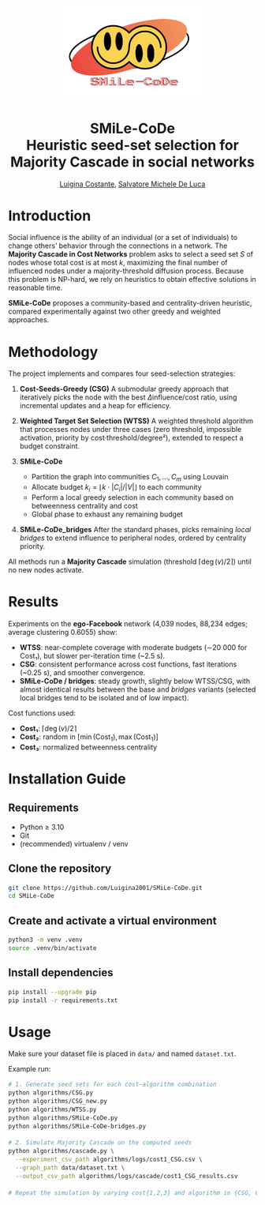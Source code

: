 <div align="center">
    <img src="./assets/SMiLe-CoDe_logo_noBG.png" alt="SMiLe-CoDe logo" width="300"/>
</div>
<div align="center">

<h1> SMiLe-CoDe <br> Heuristic seed-set selection for Majority Cascade in social networks </h1>

 [Luigina Costante](https://github.com/Luigina2001), [Salvatore Michele De Luca](https://github.com/SalvatoreDL01)
</div>

# Introduction

Social influence is the ability of an individual (or a set of individuals) to change others’ behavior through the connections in a network. The **Majority Cascade in Cost Networks** problem asks to select a seed set $S$ of nodes whose total cost is at most $k$, maximizing the final number of influenced nodes under a majority-threshold diffusion process. Because this problem is NP-hard, we rely on heuristics to obtain effective solutions in reasonable time.

**SMiLe-CoDe** proposes a community-based and centrality-driven heuristic, compared experimentally against two other greedy and weighted approaches.

# Methodology

The project implements and compares four seed-selection strategies:

1. **Cost‐Seeds‐Greedy (CSG)**
   A submodular greedy approach that iteratively picks the node with the best $\Delta\text{influence}/\text{cost}$ ratio, using incremental updates and a heap for efficiency.

2. **Weighted Target Set Selection (WTSS)**
   A weighted threshold algorithm that processes nodes under three cases (zero threshold, impossible activation, priority by cost·threshold/degree²), extended to respect a budget constraint.

3. **SMiLe-CoDe**

   * Partition the graph into communities $C_1,\dots,C_m$ using Louvain
   * Allocate budget $k_i = \lfloor k\cdot |C_i|/|V|\rfloor$ to each community
   * Perform a local greedy selection in each community based on betweenness centrality and cost
   * Global phase to exhaust any remaining budget

4. **SMiLe-CoDe\_bridges**
   After the standard phases, picks remaining *local bridges* to extend influence to peripheral nodes, ordered by centrality priority.

All methods run a **Majority Cascade** simulation (threshold $\lceil\deg(v)/2\rceil$) until no new nodes activate.

# Results

Experiments on the **ego-Facebook** network (4,039 nodes, 88,234 edges; average clustering 0.6055) show:

* **WTSS**: near-complete coverage with moderate budgets (∼20 000 for Cost₁), but slower per-iteration time (\~2.5 s).
* **CSG**: consistent performance across cost functions, fast iterations (\~0.25 s), and smoother convergence.
* **SMiLe-CoDe / bridges**: steady growth, slightly below WTSS/CSG, with almost identical results between the base and *bridges* variants (selected local bridges tend to be isolated and of low impact).

Cost functions used:

* **Cost₁**: $\lceil\deg(v)/2\rceil$
* **Cost₂**: random in $[\min(\text{Cost}_1), \max(\text{Cost}_1)]$
* **Cost₃**: normalized betweenness centrality

# Installation Guide

## Requirements

* Python ≥ 3.10
* Git
* (recommended) virtualenv / venv

## Clone the repository

```bash
git clone https://github.com/Luigina2001/SMiLe-CoDe.git
cd SMiLe-CoDe
```

## Create and activate a virtual environment

```bash
python3 -m venv .venv
source .venv/bin/activate
```

## Install dependencies

```bash
pip install --upgrade pip
pip install -r requirements.txt
```

# Usage

Make sure your dataset file is placed in `data/` and named `dataset.txt`.

Example run:

```bash
# 1. Generate seed sets for each cost–algorithm combination
python algorithms/CSG.py
python algorithms/CSG_new.py
python algorithms/WTSS.py
python algorithms/SMiLe-CoDe.py
python algorithms/SMiLe-CoDe-bridges.py

# 2. Simulate Majority Cascade on the computed seeds
python algorithms/cascade.py \
  --experiment_csv_path algorithms/logs/cost1_CSG.csv \
  --graph_path data/dataset.txt \
  --output_csv_path algorithms/logs/cascade/cost1_CSG_results.csv

# Repeat the simulation by varying cost{1,2,3} and algorithm in {CSG, CSG_new, WTSS, SMiLe-CoDe, SMiLe-CoDe-bridges}
```
